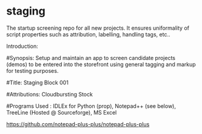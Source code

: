 # staging
The startup screening repo for all new projects. It ensures uniformality of script 
properties such as attribution, labelling, handling tags, etc..

Introduction:

#Synopsis: Setup and maintain an app to screen candidate projects (demos) to be 
entered into the storefront using general tagging and markup for testing purposes.

#Title: Staging Block 001

#Attributions: Cloudbursting Stock

#Programs Used : IDLEx for Python (prop), Notepad++ (see below), TreeLine (Hosted @ Sourceforge), MS Excel

https://github.com/notepad-plus-plus/notepad-plus-plus

